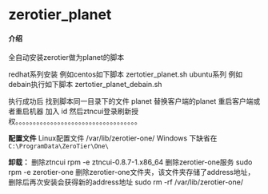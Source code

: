 # zerotier_planet

#### 介绍
全自动安装zerotier做为planet的脚本

redhat系列安装 例如centos如下脚本
zertotier_planet.sh
ubuntu系列 例如debain执行如下脚本
zertotier_planet_debain.sh

执行成功后 找到脚本同一目录下的文件 planet
替换客户端的planet 
重启客户端或者重启机器
加入 id 
然后ztncui登录刷新授权。。。。。。。。。。。。。。。。。。。。。。。。。。。。。。。。。。。

**配置文件**
Linux配置文件 /var/lib/zerotier-one/
Windows 下缺省在 `C:\ProgramData\ZeroTier\One\`

**卸载：**
删除ztncui
rpm -e ztncui-0.8.7-1.x86_64
删除zerotier-one服务
sudo rpm -e zerotier-one
删除zerotier-one文件夹，该文件夹存储了address地址，删除后再次安装会获得新的address地址
sudo rm -rf /var/lib/zerotier-one/
